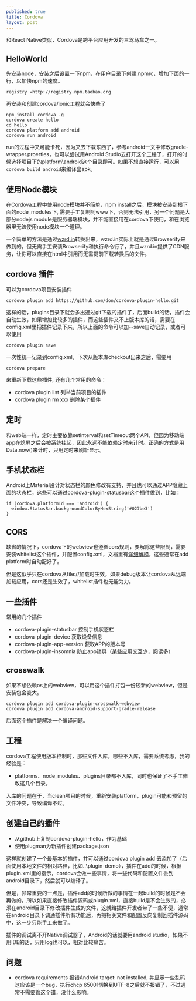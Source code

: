```yaml
---
published: true
title: Cordova
layout: post
---
```


和React Native类似，Cordova是跨平台应用开发的三驾马车之一。

## HelloWorld

先安装node，安装之后设置一下npm，在用户目录下创建.npmrc，增加下面的一行，以加快npm的速度。

```
registry =http://registry.npm.taobao.org
```

再安装和创建cordova/ionic工程就会快些了

```
npm install cordova -g
cordova create hello
cd hello
cordova platform add android
cordova run android
```

run的过程中又可能卡死，因为又去下载东西了，参考android一文中修改gradle-wrapper.proerties，也可以尝试用Android Studio去打开这个工程了，打开的时候选择项目下的platform\android这个目录即可。如果不想直接运行，可以用`cordova build android`来编译出apk。


## 使用Node模块

在Cordova工程中使用node模块并不简单，npm install之后，模块被安装到根下面的node\_modules下, 需要手工复制到www下，否则无法引用，另一个问题是大部分nodejs module是服务器端模块，并不能直接用在cordova下使用，和在浏览器里无法使用node模块一个道理。

一个简单的方法是通过[wzrd.in](https://wzrd.in/)转换出来，wzrd.in实际上就是通过Browserify来做到的，但无需手工安装Browserify和执行命令行了，并且wzrd.in提供了CDN服务，让你可以直接在html中引用而无需提前下载转换后的文件。


## cordova 插件
可以为cordova项目安装插件

```
cordova plugin add https://github.com/don/cordova-plugin-hello.git
```

这样的话，plugins目录下就会多出通过git下载的插件了，后面build的话，插件会自动生效，如果增加比较多的插件，而这些插件又不上版本库的话，需要在config.xml里把插件记录下来，所以上面的命令可以加--save自动记录，或者可以使用

```
cordova plugin save
```

一次性统一记录到config.xml，下次从版本库checkout出来之后，需要用

```
cordova prepare
```

来重新下载这些插件, 还有几个常用的命令：

* cordova plugin list 列举当前项目的插件
* cordova plugin rm xxx 删除某个插件

## 定时
和web端一样，定时主要依靠setInterval和setTimeout两个API，但因为移动端app在熄屏之后会被系统挂起，因此永远不能依赖定时来计时。正确的方式是用Data.now()来计时，只用定时来刷新显示。

## 手机状态栏
Android上Material设计对状态栏的颜色修改有支持，并且也可以通过APP隐藏上面的状态栏，这些可以通过cordova-plugin-statusbar这个插件做到，比如：
```
if (cordova.platformId === 'android') {
  window.StatusBar.backgroundColorByHexString('#027be3')
}
```

## CORS
缺省的情况下，cordova下的webview也遵循cors规则，要解除这些限制，需要安装whitelist这个插件，并配置config.xml，文档里有[详细解释](https://github.com/apache/cordova-plugin-whitelist)，这些通常在add platform时自动配好了。

但是这似乎只在cordova从file://加载时生效，如果debug版本让cordova从远端加载应用，cors还是生效了，whitelist插件也无能为力。


## 一些插件

常用的几个插件
* cordova-plugin-statusbar 控制手机状态栏
* cordova-plugin-device 获取设备信息
* cordova-plugin-app-version 获取APP的版本号
* cordova-plugin-insomnia 防止app锁屏（某些应用交互少，阅读多）

## crosswalk
如果不想依赖os上的webview，可以用这个插件打包一份较新的webview，但是安装包会变大。

```
cordova plugin add cordova-plugin-crosswalk-webview
cordova plugin add cordova-android-support-gradle-release
```
后面这个插件是解决一个编译问题。


## 工程
cordova工程使用版本控制时，那些文件入库，哪些不入库，需要系统考虑，我的经验是：

* platforms、node_modules、plugins目录都不入库，同时也保证了不手工修改这几个目录。

入库的问题在于，当clean项目的时候，重新安装platform，plugin可能和预留的文件冲突，导致编译不过。

## 创建自己的插件

* 从github上复制cordova-plugin-hello，作为基础
* 使用plugman为新插件创建package.json

这样就创建了一个最基本的插件，并可以通过cordova plugin add 去添加了（后面使用本地文件的相对路径，比如..\plugin-demo），插件在add的时候，根据plugin.xml里的指示，cordova会做一些事情，将一些代码和配置文件丢到android目录下，然后就可以编译了。

但是，非常重要的一点是，插件add的时候所做的事情在一起build的时候是不会再做的，所以如果直接修改插件源码或plugin.xml，直接build是不会生效的，必须在android目录下修改插件生成的文件，这就给插件开发者带了一些不便，通常在android目录下调通插件所有功能后，再把相关文件和配置反向复制回插件源码中，这一步只能手工来做了。

插件的调试离不开Native调试器了，Android的话就要用android studio，如果不用IDE的话，只用log也可以，相对比较痛苦。

## 问题

* cordova requirements 报错Android target: not installed, 并显示一些乱码
这应该是一个bug，执行chcp 65001切换到UTF-8之后就不报错了，不过通常不需要管这个错，没什么影响。